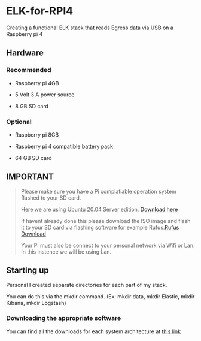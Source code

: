 # ELK-for-RPI4
Creating a functional ELK stack that reads Egress data via USB on a Raspberry pi 4 

## **Hardware**

### Recommended
- Raspberry pi 4GB

- 5 Volt 3 A power source 

- 8 GB SD card

### Optional
- Raspberry pi 8GB 

- Raspberry pi 4 compatible battery pack

- 64 GB SD card

## **IMPORTANT**
> Please make sure you have a Pi complatiable operation system flashed to your SD card.
>
> Here we are using Ubuntu 20.04 Server edition. [Download here](https://ubuntu.com/download/raspberry-pi)
>
> If havent already done this please download the ISO image and flash it to your SD card via flashing software for example Rufus.[Rufus Download](https://rufus.ie/)
>
> Your Pi must also be connect to your personal network via Wifi or Lan. In this instence we will be using Lan.



## **Starting up**
Personal I created separate directories for each part of my stack.

You can do this via the mkdir command. (Ex: mkdir data, mkdir Elastic, mkdir Kibana, mkdir Logstash)

### Downloading the appropriate software 
You can find all the downloads for each system architecture at [this link](https://www.elastic.co/downloads/)









